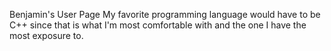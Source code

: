 Benjamin's User Page
My favorite programming language would have to be C++ since that is what I'm most comfortable with and the one I
have the most exposure to. 